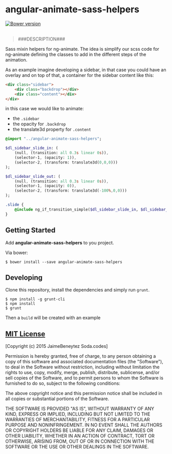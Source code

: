 # angular-animate-sass-helpers<br />
[![Bower version](http://img.shields.io/bower/v/angular-animate-sass-helpers.svg)](git@github.com:soda-codes/angular-animate-sass-helpers.git)
<br />
<br />

> ###DESCRIPTION###

Sass mixin helpers for ng-animate.
The idea is simplify our scss code for ng-animate defining the classes to add in the different steps of the animation.

As an example imagine developing a sidebar,
in that case you could have an overlay and on top of that,
a container for the sidebar content like this:

```html
<div class="sidebar">
    <div class="backdrop"></div>
    <div class="content"></div>
</div>
```

in this case we would like to animate:

- the `.sidebar`
- the opacity for `.backdrop`
- the translate3d property for `.content`

```sass
@import "../angular-animate-sass-helpers";

$dl_sidebar_slide_in: (
    (null, (transition: all 0.3s linear 0s)),
    (selector-1, (opacity: 1)),
    (selector-2, (transform: translate3d(0,0,0)))
);

$dl_sidebar_slide_out: (
    (null, (transition: all 0.3s linear 0s)),
    (selector-1, (opacity: 0)),
    (selector-2, (transform: translate3d(-100%,0,0)))
);

.slide {
    @include ng_if_transition_simple($dl_sidebar_slide_in, $dl_sidebar_slide_out);
}

```

## Getting Started

Add **angular-animate-sass-helpers** to you project.

Via bower:

```
$ bower install --save angular-animate-sass-helpers
```

## Developing

Clone this repository, install the dependencies and simply run `grunt`.

```
$ npm install -g grunt-cli
$ npm install
$ grunt
```

Then a `build` will be created with an example

## [MIT License](LICENSE)

[Copyright (c) 2015 JaimeBeneytez Soda.codes]

Permission is hereby granted, free of charge, to any person obtaining a copy of
this software and associated documentation files (the "Software"), to deal in
the Software without restriction, including without limitation the rights to
use, copy, modify, merge, publish, distribute, sublicense, and/or sell copies of
the Software, and to permit persons to whom the Software is furnished to do so,
subject to the following conditions:

The above copyright notice and this permission notice shall be included in all
copies or substantial portions of the Software.

THE SOFTWARE IS PROVIDED "AS IS", WITHOUT WARRANTY OF ANY KIND, EXPRESS OR
IMPLIED, INCLUDING BUT NOT LIMITED TO THE WARRANTIES OF MERCHANTABILITY, FITNESS
FOR A PARTICULAR PURPOSE AND NONINFRINGEMENT. IN NO EVENT SHALL THE AUTHORS OR
COPYRIGHT HOLDERS BE LIABLE FOR ANY CLAIM, DAMAGES OR OTHER LIABILITY, WHETHER
IN AN ACTION OF CONTRACT, TORT OR OTHERWISE, ARISING FROM, OUT OF OR IN
CONNECTION WITH THE SOFTWARE OR THE USE OR OTHER DEALINGS IN THE SOFTWARE.
